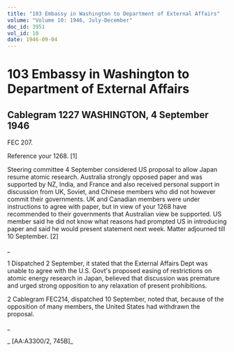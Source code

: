 ```yaml
---
title: "103 Embassy in Washington to Department of External Affairs"
volume: "Volume 10: 1946, July-December"
doc_id: 3951
vol_id: 10
date: 1946-09-04
---
```


# 103 Embassy in Washington to Department of External Affairs

## Cablegram 1227 WASHINGTON, 4 September 1946

FEC 207.

Reference your 1268. [1]

Steering committee 4 September considered US proposal to allow Japan resume atomic research. Australia strongly opposed paper and was supported by NZ, India, and France and also received personal support in discussion from UK, Soviet, and Chinese members who did not however commit their governments. UK and Canadian members were under instructions to agree with paper, but in view of your 1268 have recommended to their governments that Australian view be supported. US member said he did not know what reasons had prompted US in introducing paper and said he would present statement next week. Matter adjourned till 10 September. [2]

_

1 Dispatched 2 September, it stated that the External Affairs Dept was unable to agree with the U.S. Govt's proposed easing of restrictions on atomic energy research in Japan, believed that discussion was premature and urged strong opposition to any relaxation of present prohibitions.

2 Cablegram FEC214, dispatched 10 September, noted that, because of the opposition of many members, the United States had withdrawn the proposal.

_

_ [AA:A3300/2, 745B]_
